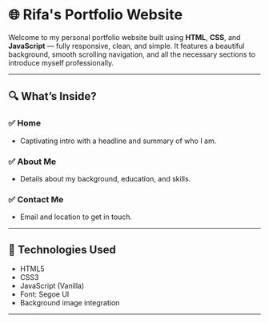 # 🌐 Rifa's Portfolio Website

Welcome to my personal portfolio website built using **HTML**, **CSS**, and **JavaScript** — fully responsive, clean, and simple. It features a beautiful background, smooth scrolling navigation, and all the necessary sections to introduce myself professionally.

---

## 🔍 What’s Inside?

### ✅ Home
- Captivating intro with a headline and summary of who I am.

### ✅ About Me
- Details about my background, education, and skills.

### ✅ Contact Me
- Email and location to get in touch.

---

## 🧰 Technologies Used

- HTML5
- CSS3
- JavaScript (Vanilla)
- Font: Segoe UI
- Background image integration

---

